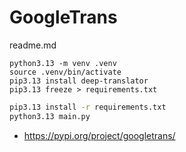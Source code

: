 # GoogleTrans

readme.md

```shell
python3.13 -m venv .venv
source .venv/bin/activate
pip3.13 install deep-translator
pip3.13 freeze > requirements.txt
```

```bash
pip3.13 install -r requirements.txt
python3.13 main.py
```

*   https://pypi.org/project/googletrans/

